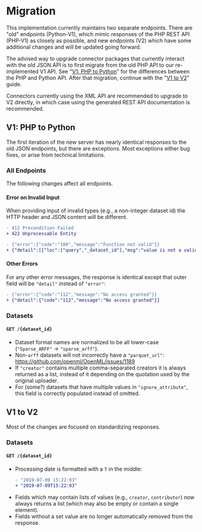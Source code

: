 # Migration
This implementation currently maintains two separate endpoints.
There are "old" endpoints (Python-V1), which mimic responses of the PHP REST API (PHP-V1)
as closely as possible, and new endpoints (V2) which have some additional changes and
will be updated going forward.

The advised way to upgrade connector packages that currently interact with the old
JSON API is to first migrate from the old PHP API to our re-implemented V1 API.
See "[V1: PHP to Python](#v1--php-to-python)" for the differences between the PHP and
Python API. After that migration, continue with the "[V1 to V2](#v1-to-v2)" guide.

Connectors currently using the XML API are recommended to upgrade to V2 directly,
in which case using the generated REST API documentation is recommended.

## V1: PHP to Python

The first iteration of the new server has nearly identical responses to the old JSON
endpoints, but there are exceptions. Most exceptions either bug fixes, or arise from
technical limitations.

### All Endpoints
The following changes affect all endpoints.

#### Error on Invalid Input
When providing input of invalid types (e.g., a non-integer dataset id) the HTTP header
and JSON content will be different.

```diff title="HTTP Header"
- 412 Precondition Failed
+ 422 Unprocessable Entity
```

```diff title="JSON Content"
- {"error":{"code":"100","message":"Function not valid"}}
+ {"detail":[{"loc":["query","_dataset_id"],"msg":"value is not a valid integer","type":"type_error.integer"}]}
```

#### Other Errors
For any other error messages, the response is identical except that outer field will be `"detail"` instead of `"error"`:

```diff title="JSON Content"
- {"error":{"code":"112","message":"No access granted"}}
+ {"detail":{"code":"112","message":"No access granted"}}
```

### Datasets

#### `GET /{dataset_id}`
 - Dataset format names are normalized to be all lower-case
   (`"Sparse_ARFF"` ->  `"sparse_arff"`).
 - Non-`arff` datasets will not incorrectly have a `"parquet_url"`:
   https://github.com/openml/OpenML/issues/1189
 - If `"creator"` contains multiple comma-separated creators it is always returned
   as a list, instead of it depending on the quotation used by the original uploader.
 - For (some?) datasets that have multiple values in `"ignore_attribute"`, this field
   is correctly populated instead of omitted.


## V1 to V2
Most of the changes are focused on standardizing responses.

### Datasets

#### `GET /{dataset_id}`

 - Processing date is formatted with a `T` in the middle:
   ```diff title="processing_date"
   - "2019-07-09 15:22:03"
   + "2019-07-09T15:22:03"
   ```
 - Fields which may contain lists of values (e.g., `creator`, `contributor`) now always
   returns a list (which may also be empty or contain a single element).
 - Fields without a set value are no longer automatically removed from the response.
